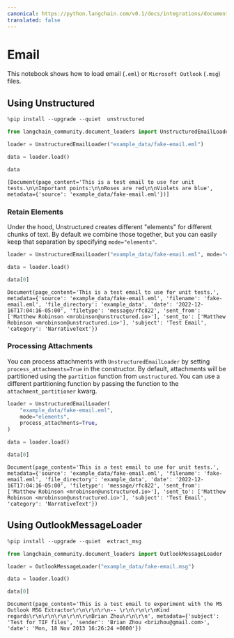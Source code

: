 ```yaml
---
canonical: https://python.langchain.com/v0.1/docs/integrations/document_loaders/email
translated: false
---
```


# Email

This notebook shows how to load email (`.eml`) or `Microsoft Outlook` (`.msg`) files.

## Using Unstructured

```python
%pip install --upgrade --quiet  unstructured
```

```python
from langchain_community.document_loaders import UnstructuredEmailLoader
```

```python
loader = UnstructuredEmailLoader("example_data/fake-email.eml")
```

```python
data = loader.load()
```

```python
data
```

```output
[Document(page_content='This is a test email to use for unit tests.\n\nImportant points:\n\nRoses are red\n\nViolets are blue', metadata={'source': 'example_data/fake-email.eml'})]
```

### Retain Elements

Under the hood, Unstructured creates different "elements" for different chunks of text. By default we combine those together, but you can easily keep that separation by specifying `mode="elements"`.

```python
loader = UnstructuredEmailLoader("example_data/fake-email.eml", mode="elements")
```

```python
data = loader.load()
```

```python
data[0]
```

```output
Document(page_content='This is a test email to use for unit tests.', metadata={'source': 'example_data/fake-email.eml', 'filename': 'fake-email.eml', 'file_directory': 'example_data', 'date': '2022-12-16T17:04:16-05:00', 'filetype': 'message/rfc822', 'sent_from': ['Matthew Robinson <mrobinson@unstructured.io>'], 'sent_to': ['Matthew Robinson <mrobinson@unstructured.io>'], 'subject': 'Test Email', 'category': 'NarrativeText'})
```

### Processing Attachments

You can process attachments with `UnstructuredEmailLoader` by setting `process_attachments=True` in the constructor. By default, attachments will be partitioned using the `partition` function from `unstructured`. You can use a different partitioning function by passing the function to the `attachment_partitioner` kwarg.

```python
loader = UnstructuredEmailLoader(
    "example_data/fake-email.eml",
    mode="elements",
    process_attachments=True,
)
```

```python
data = loader.load()
```

```python
data[0]
```

```output
Document(page_content='This is a test email to use for unit tests.', metadata={'source': 'example_data/fake-email.eml', 'filename': 'fake-email.eml', 'file_directory': 'example_data', 'date': '2022-12-16T17:04:16-05:00', 'filetype': 'message/rfc822', 'sent_from': ['Matthew Robinson <mrobinson@unstructured.io>'], 'sent_to': ['Matthew Robinson <mrobinson@unstructured.io>'], 'subject': 'Test Email', 'category': 'NarrativeText'})
```

## Using OutlookMessageLoader

```python
%pip install --upgrade --quiet  extract_msg
```

```python
from langchain_community.document_loaders import OutlookMessageLoader
```

```python
loader = OutlookMessageLoader("example_data/fake-email.msg")
```

```python
data = loader.load()
```

```python
data[0]
```

```output
Document(page_content='This is a test email to experiment with the MS Outlook MSG Extractor\r\n\r\n\r\n-- \r\n\r\n\r\nKind regards\r\n\r\n\r\n\r\n\r\nBrian Zhou\r\n\r\n', metadata={'subject': 'Test for TIF files', 'sender': 'Brian Zhou <brizhou@gmail.com>', 'date': 'Mon, 18 Nov 2013 16:26:24 +0800'})
```